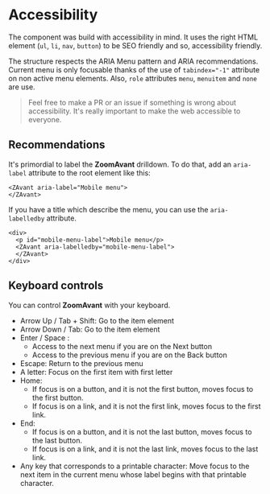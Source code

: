 # Accessibility

The component was build with accessibility in mind. It uses the right HTML element (`ul`, `li`, `nav`, `button`) to be SEO friendly and so, accessibility friendly.

The structure respects the ARIA Menu pattern and ARIA recommendations. Current menu is only focusable thanks of the use of `tabindex="-1"` attribute on non active menu elements. Also, `role` attributes `menu`, `menuitem` and `none` are use.

> Feel free to make a PR or an issue if something is wrong about accessibility. It's really important to make the web accessible to everyone.

## Recommendations

It's primordial to label the **ZoomAvant** drilldown. To do that, add an `aria-label` attribute to the root element like this:

```vue-html
<ZAvant aria-label="Mobile menu">
</ZAvant>
```

If you have a title which describe the menu, you can use the `aria-labelledby` attribute.

```vue-html
<div>
  <p id="mobile-menu-label">Mobile menu</p>
  <ZAvant aria-labelledby="mobile-menu-label">
  </ZAvant>
</div>
```

## Keyboard controls

You can control **ZoomAvant** with your keyboard.

- Arrow Up / Tab + Shift: Go to the item element
- Arrow Down / Tab: Go to the item element
- Enter / Space :
  - Access to the next menu if you are on the Next button
  - Access to the previous menu if you are on the Back button
- Escape: Return to the previous menu
- A letter: Focus on the first item with first letter
- Home:
  - If focus is on a button, and it is not the first button, moves focus to the first button.
  - If focus is on a link, and it is not the first link, moves focus to the first link.
- End:
  - If focus is on a button, and it is not the last button, moves focus to the last button.
  - If focus is on a link, and it is not the last link, moves focus to the last link.
- Any key that corresponds to a printable character: Move focus to the next item in the current menu whose label begins with that printable character.
